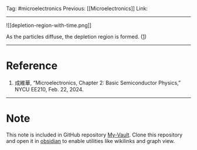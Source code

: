 Tag: #microelectronics 
Previous: [[Microelectronics]]
Link: 

---

![[depletion-region-with-time.png]]

As the particles diffuse, the depletion region is formed. (<u>1</u>)

---

# Reference

1. 成維華, “Microelectronics, Chapter 2: Basic Semiconductor Physics,” NYCU EE210, Feb. 22, 2024.

---

# Note

This note is included in GitHub repository [My-Vault](https://github.com/LittleD3092/My-Vault.git). Clone this repository and open it in [obsidian](https://obsidian.md/) to enable utilities like wikilinks and graph view.